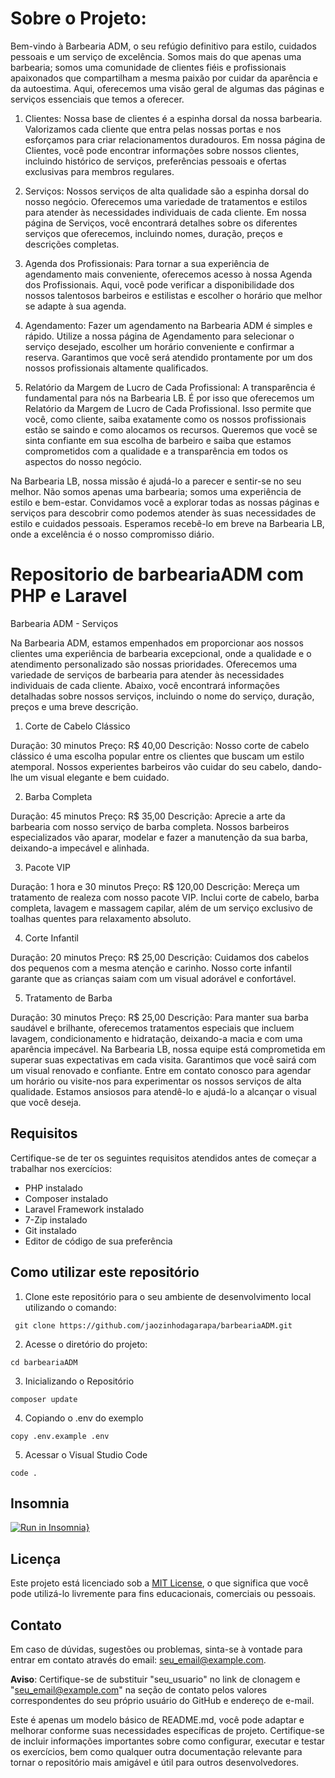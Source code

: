 # Sobre o Projeto:

Bem-vindo à Barbearia ADM, o seu refúgio definitivo para estilo, cuidados pessoais e um serviço de excelência. Somos mais do que apenas uma barbearia; somos uma comunidade de clientes fiéis e profissionais apaixonados que compartilham a mesma paixão por cuidar da aparência e da autoestima. Aqui, oferecemos uma visão geral de algumas das páginas e serviços essenciais que temos a oferecer.

1. Clientes:
Nossa base de clientes é a espinha dorsal da nossa barbearia. Valorizamos cada cliente que entra pelas nossas portas e nos esforçamos para criar relacionamentos duradouros. Em nossa página de Clientes, você pode encontrar informações sobre nossos clientes, incluindo histórico de serviços, preferências pessoais e ofertas exclusivas para membros regulares.

2. Serviços:
Nossos serviços de alta qualidade são a espinha dorsal do nosso negócio. Oferecemos uma variedade de tratamentos e estilos para atender às necessidades individuais de cada cliente. Em nossa página de Serviços, você encontrará detalhes sobre os diferentes serviços que oferecemos, incluindo nomes, duração, preços e descrições completas.

3. Agenda dos Profissionais:
Para tornar a sua experiência de agendamento mais conveniente, oferecemos acesso à nossa Agenda dos Profissionais. Aqui, você pode verificar a disponibilidade dos nossos talentosos barbeiros e estilistas e escolher o horário que melhor se adapte à sua agenda.

4. Agendamento:
Fazer um agendamento na Barbearia ADM é simples e rápido. Utilize a nossa página de Agendamento para selecionar o serviço desejado, escolher um horário conveniente e confirmar a reserva. Garantimos que você será atendido prontamente por um dos nossos profissionais altamente qualificados.

5. Relatório da Margem de Lucro de Cada Profissional:
A transparência é fundamental para nós na Barbearia LB. É por isso que oferecemos um Relatório da Margem de Lucro de Cada Profissional. Isso permite que você, como cliente, saiba exatamente como os nossos profissionais estão se saindo e como alocamos os recursos. Queremos que você se sinta confiante em sua escolha de barbeiro e saiba que estamos comprometidos com a qualidade e a transparência em todos os aspectos do nosso negócio.

Na Barbearia LB, nossa missão é ajudá-lo a parecer e sentir-se no seu melhor. Não somos apenas uma barbearia; somos uma experiência de estilo e bem-estar. Convidamos você a explorar todas as nossas páginas e serviços para descobrir como podemos atender às suas necessidades de estilo e cuidados pessoais. Esperamos recebê-lo em breve na Barbearia LB, onde a excelência é o nosso compromisso diário.


# Repositorio de barbeariaADM com PHP e Laravel

Barbearia ADM - Serviços

Na Barbearia ADM, estamos empenhados em proporcionar aos nossos clientes uma experiência de barbearia excepcional, onde a qualidade e o atendimento personalizado são nossas prioridades. Oferecemos uma variedade de serviços de barbearia para atender às necessidades individuais de cada cliente. Abaixo, você encontrará informações detalhadas sobre nossos serviços, incluindo o nome do serviço, duração, preços e uma breve descrição.


1. Corte de Cabelo Clássico

Duração: 30 minutos
Preço: R$ 40,00
Descrição: Nosso corte de cabelo clássico é uma escolha popular entre os clientes que buscam um estilo atemporal. Nossos experientes barbeiros vão cuidar do seu cabelo, dando-lhe um visual elegante e bem cuidado.


2. Barba Completa

Duração: 45 minutos
Preço: R$ 35,00
Descrição: Aprecie a arte da barbearia com nosso serviço de barba completa. Nossos barbeiros especializados vão aparar, modelar e fazer a manutenção da sua barba, deixando-a impecável e alinhada.


3. Pacote VIP

Duração: 1 hora e 30 minutos
Preço: R$ 120,00
Descrição: Mereça um tratamento de realeza com nosso pacote VIP. Inclui corte de cabelo, barba completa, lavagem e massagem capilar, além de um serviço exclusivo de toalhas quentes para relaxamento absoluto.


4. Corte Infantil

Duração: 20 minutos
Preço: R$ 25,00
Descrição: Cuidamos dos cabelos dos pequenos com a mesma atenção e carinho. Nosso corte infantil garante que as crianças saiam com um visual adorável e confortável.


5. Tratamento de Barba

Duração: 30 minutos
Preço: R$ 25,00
Descrição: Para manter sua barba saudável e brilhante, oferecemos tratamentos especiais que incluem lavagem, condicionamento e hidratação, deixando-a macia e com uma aparência impecável.
Na Barbearia LB, nossa equipe está comprometida em superar suas expectativas em cada visita. Garantimos que você sairá com um visual renovado e confiante. Entre em contato conosco para agendar um horário ou visite-nos para experimentar os nossos serviços de alta qualidade. Estamos ansiosos para atendê-lo e ajudá-lo a alcançar o visual que você deseja.

## Requisitos

Certifique-se de ter os seguintes requisitos atendidos antes de começar a trabalhar nos exercícios:

- PHP instalado
- Composer instalado
- Laravel Framework instalado
- 7-Zip instalado
- Git instalado
- Editor de código de sua preferência

## Como utilizar este repositório

1. Clone este repositório para o seu ambiente de desenvolvimento local utilizando o comando:
```
 git clone https://github.com/jaozinhodagarapa/barbeariaADM.git
```
2. Acesse o diretório do projeto:
```
cd barbeariaADM
```
3. Inicializando o Repositório
```
composer update
```
4. Copiando o .env do exemplo
```
copy .env.example .env
```
5. Acessar o Visual Studio Code
```
code .
```
## Insomnia

[![Run in Insomnia}](https://insomnia.rest/images/run.svg)](https://insomnia.rest/run/?label=Barbearia%20ADM&uri=https%3A%2F%2Fraw.githubusercontent.com%2Fshiinzinho%2FbarbeariaADM%2Fmain%2FInsomnia.json)


## Licença

Este projeto está licenciado sob a [MIT License](LICENSE), o que significa que você pode utilizá-lo livremente para fins educacionais, comerciais ou pessoais.

## Contato

Em caso de dúvidas, sugestões ou problemas, sinta-se à vontade para entrar em contato através do email: seu_email@example.com.

**Aviso**: Certifique-se de substituir "seu_usuario" no link de clonagem e "seu_email@example.com" na seção de contato pelos valores correspondentes do seu próprio usuário do GitHub e endereço de e-mail.

Este é apenas um modelo básico de README.md, você pode adaptar e melhorar conforme suas necessidades específicas de projeto. Certifique-se de incluir informações importantes sobre como configurar, executar e testar os exercícios, bem como qualquer outra documentação relevante para tornar o repositório mais amigável e útil para outros desenvolvedores.
